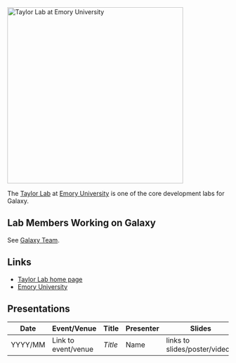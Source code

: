 <div class='center'>
<a href='http://bx.mathcs.emory.edu/'><img src="/src/images/Logos/EmoryLogo.jpg" alt="Taylor Lab at Emory University" width="400" /></a>
</div>

The [Taylor Lab](http://bx.mathcs.emory.edu/) at [Emory University](http://emory.edu) is one of the core development labs for Galaxy.

## Lab Members Working on Galaxy

See [Galaxy Team](/src/GalaxyTeam/index.md).

## Links

* [Taylor Lab home page](http://bx.mathcs.emory.edu/)
* [Emory University](http://emory.edu)

## Presentations


| Date |  Event/Venue  |  Title  |  Presenter  |  Slides  | 
| ---- | ------------ | ------ | ---------- | ------- | 
| YYYY/MM |  Link to event/venue   |  *Title*  |  Name  |  links to slides/poster/video]]  | 
